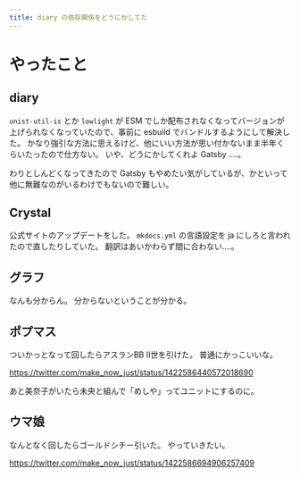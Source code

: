 ```yaml
---
title: diary の依存関係をどうにかしてた
---
```


# やったこと

## diary

`unist-util-is` とか `lowlight` が ESM でしか配布されなくなってバージョンが上げられなくなっていたので、事前に esbuild でバンドルするようにして解決した。
かなり強引な方法に思えるけど、他にいい方法が思い付かないまま半年くらいたったので仕方ない。
いや、どうにかしてくれよ Gatsby ‥‥。

わりとしんどくなってきたので Gatsby もやめたい気がしているが、かといって他に無難なのがいるわけでもないので難しい。

## Crystal

公式サイトのアップデートをした。
`mkdocs.yml` の言語設定を ja にしろと言われたので直したりしていた。
翻訳はあいかわらず間に合わない‥‥。

## グラフ

なんも分からん。
分からないということが分かる。

## ポプマス

ついかっとなって回したらアスランBB II世を引けた。
普通にかっこいいな。

<https://twitter.com/make_now_just/status/1422586440572018690>

あと美奈子がいたら未央と組んで「めしや」ってユニットにするのに。

## ウマ娘

なんとなく回したらゴールドシチー引いた。
やっていきたい。

<https://twitter.com/make_now_just/status/1422586694906257409>
